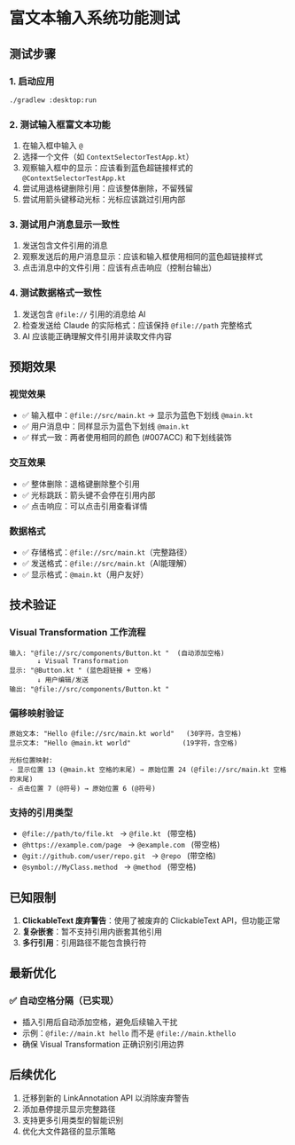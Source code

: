 # 富文本输入系统功能测试

## 测试步骤

### 1. 启动应用
```bash
./gradlew :desktop:run
```

### 2. 测试输入框富文本功能
1. 在输入框中输入 `@`
2. 选择一个文件（如 `ContextSelectorTestApp.kt`）
3. 观察输入框中的显示：应该看到蓝色超链接样式的 `@ContextSelectorTestApp.kt`
4. 尝试用退格键删除引用：应该整体删除，不留残留
5. 尝试用箭头键移动光标：光标应该跳过引用内部

### 3. 测试用户消息显示一致性
1. 发送包含文件引用的消息
2. 观察发送后的用户消息显示：应该和输入框使用相同的蓝色超链接样式
3. 点击消息中的文件引用：应该有点击响应（控制台输出）

### 4. 测试数据格式一致性
1. 发送包含 `@file://` 引用的消息给 AI
2. 检查发送给 Claude 的实际格式：应该保持 `@file://path` 完整格式
3. AI 应该能正确理解文件引用并读取文件内容

## 预期效果

### 视觉效果
- ✅ 输入框中：`@file://src/main.kt` → 显示为蓝色下划线 `@main.kt`
- ✅ 用户消息中：同样显示为蓝色下划线 `@main.kt`
- ✅ 样式一致：两者使用相同的颜色 (#007ACC) 和下划线装饰

### 交互效果
- ✅ 整体删除：退格键删除整个引用
- ✅ 光标跳跃：箭头键不会停在引用内部
- ✅ 点击响应：可以点击引用查看详情

### 数据格式
- ✅ 存储格式：`@file://src/main.kt`（完整路径）
- ✅ 发送格式：`@file://src/main.kt`（AI能理解）
- ✅ 显示格式：`@main.kt`（用户友好）

## 技术验证

### Visual Transformation 工作流程
```
输入: "@file://src/components/Button.kt "  (自动添加空格)
       ↓ Visual Transformation
显示: "@Button.kt " (蓝色超链接 + 空格)
       ↓ 用户编辑/发送
输出: "@file://src/components/Button.kt "
```

### 偏移映射验证
```
原始文本: "Hello @file://src/main.kt world"   (30字符，含空格)
显示文本: "Hello @main.kt world"             (19字符，含空格)

光标位置映射:
- 显示位置 13 (@main.kt 空格的末尾) → 原始位置 24 (@file://src/main.kt 空格的末尾)
- 点击位置 7 (@符号) → 原始位置 6 (@符号)
```

### 支持的引用类型
- `@file://path/to/file.kt ` → `@file.kt ` (带空格)
- `@https://example.com/page ` → `@example.com ` (带空格)
- `@git://github.com/user/repo.git ` → `@repo ` (带空格)
- `@symbol://MyClass.method ` → `@method ` (带空格)

## 已知限制

1. **ClickableText 废弃警告**：使用了被废弃的 ClickableText API，但功能正常
2. **复杂嵌套**：暂不支持引用内嵌套其他引用
3. **多行引用**：引用路径不能包含换行符

## 最新优化

### ✅ 自动空格分隔（已实现）
- 插入引用后自动添加空格，避免后续输入干扰
- 示例：`@file://main.kt hello` 而不是 `@file://main.kthello`
- 确保 Visual Transformation 正确识别引用边界

## 后续优化

1. 迁移到新的 LinkAnnotation API 以消除废弃警告
2. 添加悬停提示显示完整路径
3. 支持更多引用类型的智能识别
4. 优化大文件路径的显示策略